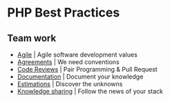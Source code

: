 # PHP Best Practices

## Team work

* [Agile](agile.md) | Agile software development values
* [Agreements](agreements.md) | We need conventions
* [Code Reviews](code-reviews.md) | Pair Programming & Pull Request
* [Documentation](documentation.md) | Document your knowledge
* [Estimations](estimations.md) | Discover the unknowns
* [Knowledge sharing](knowledge-sharing.md) | Follow the news of your stack
